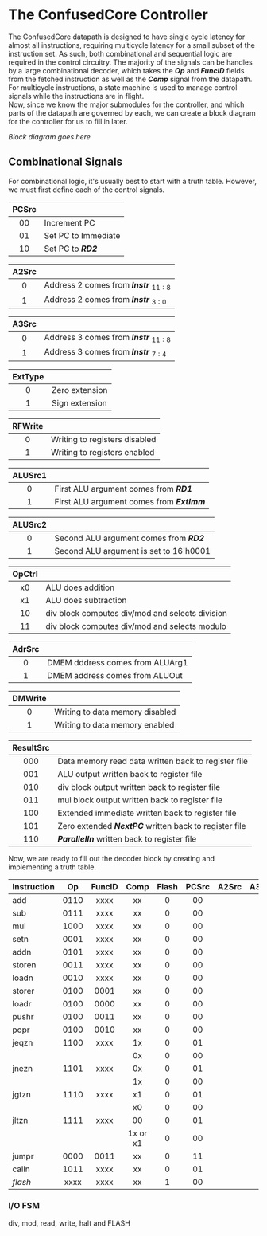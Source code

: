 # The ConfusedCore Controller  

The ConfusedCore datapath is designed to have single cycle latency for almost all instructions, requiring multicycle latency for a small subset of the instruction set. As such, both combinational and sequential logic are required in the control circuitry. The majority of the signals can be handles by a large combinational decoder, which takes the ***Op*** and ***FuncID*** fields from the fetched instruction as well as the ***Comp*** signal from the datapath. For multicycle instructions, a state machine is used to manage control signals while the instructions are in flight.  
Now, since we know the major submodules for the controller, and which parts of the datapath are governed by each, we can create a block diagram for the controller for us to fill in later.  

*Block diagram goes here*

## Combinational Signals  

For combinational logic, it's usually best to start with a truth table. However, we must first define each of the control signals.  


| **PCSrc**     | |
| :-:           | :-      
| 00            | Increment PC
| 01            | Set PC to Immediate
| 10            | Set PC to ***RD2***

| **A2Src**     | |
| :-:           | :-    
| 0             | Address 2 comes from ***Instr*** $_{11:8}$
| 1             | Address 2 comes from ***Instr*** $_{3:0}$

| **A3Src**     | |
| :-:           | :-    
| 0             | Address 3 comes from ***Instr*** $_{11:8}$
| 1             | Address 3 comes from ***Instr*** $_{7:4}$

| **ExtType**   | |
| :-:           | :-    
| 0             | Zero extension
| 1             | Sign extension

| **RFWrite**   | |
| :-:           | :-    
| 0             | Writing to registers disabled
| 1             | Writing to registers enabled

| **ALUSrc1**   | |
| :-:           | :-    
| 0             | First ALU argument comes from ***RD1***
| 1             | First ALU argument comes from ***ExtImm***

| **ALUSrc2**   | |
| :-:           | :-    
| 0             | Second ALU argument comes from ***RD2***
| 1             | Second ALU argument is set to 16'h0001

| **OpCtrl**    | |
| :-:           | :-    
| x0            | ALU does addition
| x1            | ALU does subtraction
| 10            | div block computes div/mod and selects division
| 11            | div block computes div/mod and selects modulo

| **AdrSrc**    | |
| :-:           | :-    
| 0             | DMEM dddress comes from ALUArg1
| 1             | DMEM address comes from ALUOut

| **DMWrite**   | |
| :-:           | :-    
| 0             | Writing to data memory disabled
| 1             | Writing to data memory enabled

| **ResultSrc** | |
| :-:           | :-    
| 000           | Data memory read data written back to register file
| 001           | ALU output written back to register file
| 010           | div block output written back to register file
| 011           | mul block output written back to register file
| 100           | Extended immediate written back to register file
| 101           | Zero extended ***NextPC*** written back to register file
| 110           | ***ParallelIn*** written back to register file


Now, we are ready to fill out the decoder block by creating and implementing a truth table. 

| **Instruction**|  Op  | FuncID | Comp   | Flash | PCSrc | A2Src | A3Src | ExtType | RFWrite | ALUSrc1 | ALUSrc2 | OpCtrl | AdrSrc | DMWrite | ResultSrc | 
|:-              |:-:   |:-:     |:-:     |:-:    |:-:    |:-:    |:-:    |:-:      |:-:      |:-:      |:-:      |:-:     |:-:     |:-:      |:-:        |
| add            | 0110 |  xxxx  |  xx    |   0   |  00   |
| sub            | 0111 |  xxxx  |  xx    |   0   |  00   |
| mul            | 1000 |  xxxx  |  xx    |   0   |  00   |
| setn           | 0001 |  xxxx  |  xx    |   0   |  00   |
| addn           | 0101 |  xxxx  |  xx    |   0   |  00   |
| storen         | 0011 |  xxxx  |  xx    |   0   |  00   |
| loadn          | 0010 |  xxxx  |  xx    |   0   |  00   |
| storer         | 0100 |  0001  |  xx    |   0   |  00   |
| loadr          | 0100 |  0000  |  xx    |   0   |  00   |
| pushr          | 0100 |  0011  |  xx    |   0   |  00   |
| popr           | 0100 |  0010  |  xx    |   0   |  00   |
| jeqzn          | 1100 |  xxxx  |  1x    |   0   |  01   |
|                |      |        |  0x    |   0   |  00   |
| jnezn          | 1101 |  xxxx  |  0x    |   0   |  01   |
|                |      |        |  1x    |   0   |  00   |
| jgtzn          | 1110 |  xxxx  |  x1    |   0   |  01   |
|                |      |        |  x0    |   0   |  00   |
| jltzn          | 1111 |  xxxx  |  00    |   0   |  01   |
|                |      |        |1x or x1|   0   |  00   |
| jumpr          | 0000 |  0011  |  xx    |   0   |  11   |
| calln          | 1011 |  xxxx  |  xx    |   0   |  01   |
| *flash*        | xxxx |  xxxx  |  xx    |   1   |  00   |

### I/O FSM 

div, mod, read, write, halt and FLASH